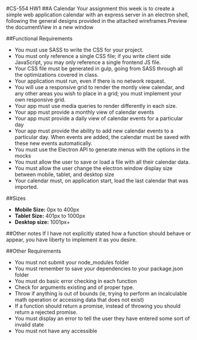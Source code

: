 #CS-554 HW1
##A Calendar
Your assignment this week is to create a simple web application calendar with an express server in an electron shell, following the general designs provided in the attached wireframes.Preview the documentView in a new window

##Functional Requirements
- You must use SASS to write the CSS for your project.
- You must only reference a single CSS file; if you write client side JavaScript, you may only reference a single frontend JS file.
- Your CSS file must be generated in gulp, going from SASS through all the optimizations covered in class.
- Your application must run, even if there is no network request.
- You will use a responsive grid to render the montly view calendar, and any other areas you wish to place in a grid; you must implement your own responsive grid.
- Your app must use media queries to render differently in each size.
- Your app must provide a monthly view of calendar events
- Your app must provide a daily view of calendar events for a particular day
- Your app must provide the ability to add new calendar events to a particular day. When events are added, the calendar must be saved with these new events automatically.
- You must use the Electron API to generate menus with the options in the mocks
- You must allow the user to save or load a file with all their calendar data.
- You must allow the user change the electron window display size between mobile, tablet, and desktop size
- Your calendar must, on application start, load the last calendar that was imported.

##Sizes
- **Mobile Size:** 0px to 400px
- **Tablet Size:** 401px to 1000px
- **Desktop size:** 1001px+

##Other notes
If I have not explicitly stated how a function should behave or appear, you have liberty to implement it as you desire.

##Other Requirements
- You must not submit your node_modules folder
- You must remember to save your dependencies to your package.json folder
- You must do basic error checking in each function
- Check for arguments existing and of proper type.
- Throw if anything is out of bounds (ie, trying to perform an incalculable math operation or accessing data that does not exist)
- If a function should return a promise, instead of throwing you should return a rejected promise.
- You must display an error to tell the user they have entered some sort of invalid state
- You must not have any accessible
